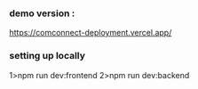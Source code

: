 ### demo version :

https://comconnect-deployment.vercel.app/

### setting up locally
1>npm run dev:frontend
2>npm run dev:backend
